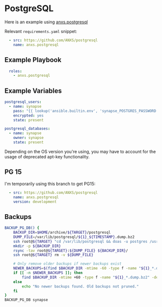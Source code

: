 # PostgreSQL

Here is an example using [anxs.postgresql](https://github.com/ANXS/postgresql)

Relevant `requirements.yaml` snippet:

```yaml
  - src: https://github.com/ANXS/postgresql
    name: anxs.postgresql
```
## Example Playbook

```yaml
  roles:
    - anxs.postgresql
```

## Example Variables

```yaml
postgresql_users:
  - name: synapse
    pass: "{{ lookup('ansible.builtin.env', 'synapse_POSTGRES_PASSWORD') }}"
    encrypted: yes
    state: present

postgresql_databases:
  - name: synapse
    owner: synapse
    state: present
```

Depending on the OS version you're using, you may have to account for the usage of deprecated apt-key functionality.

## PG 15

I'm temporarily using this branch to get PG15:

```yaml
  - src: https://github.com/ANXS/postgresql
    name: anxs.postgresql
    version: development
```
## Backups

```bash
BACKUP_PG_DB() {
    BACKUP_DIR=$HOME/archive/${TARGET}/postgresql
    DUMP_FILE=/var/lib/postgresql/${1}_${TIMESTAMP}.dump.bz2
    ssh root@${TARGET} "cd /var/lib/postgresql && doas -u postgres /usr/bin/pg_dump -Fc ${1} | /usr/bin/bzip2 > ${DUMP_FILE}"
    mkdir -p ${BACKUP_DIR}
    rsync -tav root@${TARGET}:${DUMP_FILE} ${BACKUP_DIR}/
    ssh root@${TARGET} rm -v ${DUMP_FILE}

    # Only remove older backups if newer backups exist
    NEWER_BACKUPS=$(find $BACKUP_DIR -mtime -60 -type f -name "${1}_*.dump.bz2")
    if [[ -n $NEWER_BACKUPS ]]; then
        find $BACKUP_DIR -mtime +60 -type f -name "${1}_*.dump.bz2" -delete
    else
        echo "No newer backups found. Old backups not pruned."
    fi
}
BACKUP_PG_DB synapse
```